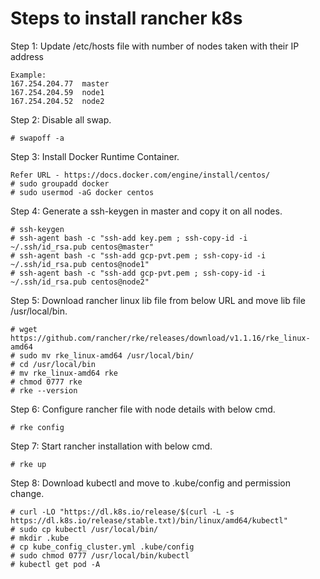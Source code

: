 # Steps to install rancher k8s
Step 1: Update /etc/hosts file with number of nodes taken with their IP address
```
Example:
167.254.204.77  master
167.254.204.59  node1
167.254.204.52  node2
```

Step 2: Disable all swap.
```
# swapoff -a 
```

Step 3: Install Docker Runtime Container.

```
Refer URL - https://docs.docker.com/engine/install/centos/
# sudo groupadd docker
# sudo usermod -aG docker centos
```

Step 4: Generate a ssh-keygen  in master and copy it on all nodes.
```
# ssh-keygen
# ssh-agent bash -c "ssh-add key.pem ; ssh-copy-id -i ~/.ssh/id_rsa.pub centos@master" 
# ssh-agent bash -c "ssh-add gcp-pvt.pem ; ssh-copy-id -i ~/.ssh/id_rsa.pub centos@node1"
# ssh-agent bash -c "ssh-add gcp-pvt.pem ; ssh-copy-id -i ~/.ssh/id_rsa.pub centos@node2"
```

Step 5:  Download rancher linux lib file from below URL and move lib file /usr/local/bin.
```
# wget https://github.com/rancher/rke/releases/download/v1.1.16/rke_linux-amd64
# sudo mv rke_linux-amd64 /usr/local/bin/
# cd /usr/local/bin 
# mv rke_linux-amd64 rke
# chmod 0777 rke
# rke --version
```

Step 6: Configure rancher file with node details with below cmd.
```
# rke config
```

Step 7: Start rancher installation with below cmd.
```
# rke up
```

Step 8: Download kubectl and move to .kube/config and permission change.
```
# curl -LO "https://dl.k8s.io/release/$(curl -L -s https://dl.k8s.io/release/stable.txt)/bin/linux/amd64/kubectl"
# sudo cp kubectl /usr/local/bin/
# mkdir .kube
# cp kube_config_cluster.yml .kube/config
# sudo chmod 0777 /usr/local/bin/kubectl
# kubectl get pod -A
```









